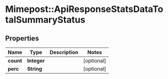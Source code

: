 # Mimepost::ApiResponseStatsDataTotalSummaryStatus

## Properties
Name | Type | Description | Notes
------------ | ------------- | ------------- | -------------
**count** | **Integer** |  | [optional] 
**perc** | **String** |  | [optional] 


